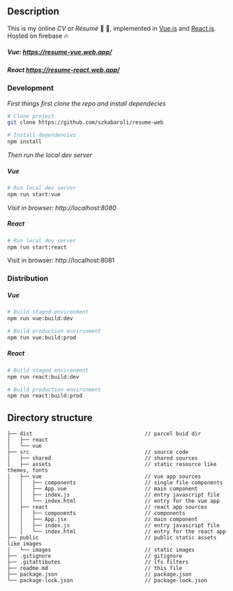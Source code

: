 ## Description

This is my online *CV* or *Résumé* :briefcase: :rocket:, implemented in [Vue.js](https://github.com/vuejs/vue) and [React.js](https://github.com/facebook/react). Hosted on firebase :fire:

##### Vue: https://resume-vue.web.app/
##### React https://resume-react.web.app/

### Development

*First things first clone the repo and install dependecies*

```bash
# Clone project
git clone https://github.com/szkabaroli/resume-web

# Install dependencies
npm install
```

*Then run the local dev server*

##### Vue

```bash
# Run local dev server
npm run start:vue
```

*Visit in browser: http://localhost:8080*

##### React

```bash
# Run local dev server
npm run start:react
```

Visit in browser: http://localhost:8081

### Distribution

##### Vue

```bash
# Build staged environment
npm run vue:build:dev

# Build production environment
npm run vue:build:prod
```

##### React

```bash
# Build staged environment
npm run react:build:dev

# Build production environment
npm run react:build:prod
```

## Directory structure

```
├── dist                                    // parcel buid dir
│	├── react
│	└── vue
├── src                                     // source code
│	├── shared                              // shared sources
│	├── assets                              // static resource like themes, fonts
│	├── vue                                 // vue app sources
│	│	├── components                      // single file components
│	│	├── App.vue                         // main component
│	│	├── index.js                        // entry javascript file
│	│	└── index.html                      // entry for the vue app
│	├── react                               // react app sources
│	│	├── components                      // components
│	│	├── App.jsx                         // main component
│	│	├── index.js                        // entry javascript file
│	│	└── index.html                      // entry for the react app
├── public                                  // public static assets like images
│	└── images                              // static images
├── .gitignore                              // gitignore
├── .gitattibutes                           // lfs filters
├── readme.md                               // this file
├── package.json                            // package.json
└── package-lock.json                       // package-lock.json
```